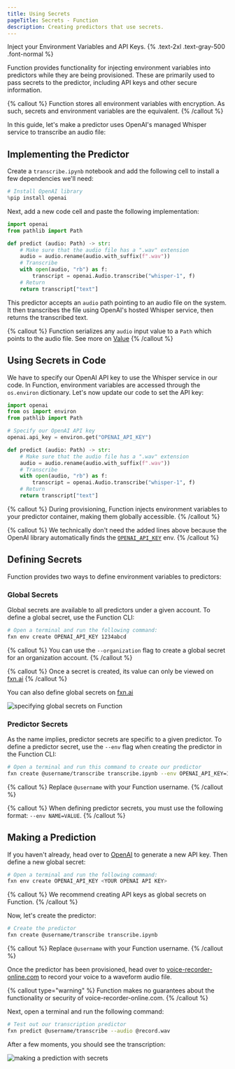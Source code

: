```yaml
---
title: Using Secrets
pageTitle: Secrets - Function
description: Creating predictors that use secrets.
---
```


Inject your Environment Variables and API Keys. {% .text-2xl .text-gray-500 .font-normal %}

Function provides functionality for injecting environment variables into predictors while they are being provisioned. These are primarily used to pass secrets to the predictor, including API keys and other secure information.

{% callout %} Function stores all environment variables with encryption. As such, secrets and environment variables are the equivalent. {% /callout %}

In this guide, let's make a predictor uses OpenAI's managed Whisper service to transcribe an audio file:

## Implementing the Predictor
Create a `transcribe.ipynb` notebook and add the following cell to install a few dependencies we'll need:
```py
# Install OpenAI library
%pip install openai
```

Next, add a new code cell and paste the following implementation:
```py
import openai
from pathlib import Path

def predict (audio: Path) -> str:
    # Make sure that the audio file has a ".wav" extension
    audio = audio.rename(audio.with_suffix(f".wav"))
    # Transcribe
    with open(audio, "rb") as f:
        transcript = openai.Audio.transcribe("whisper-1", f)
    # Return
    return transcript["text"]
```

This predictor accepts an `audio` path pointing to an audio file on the system. It then transcribes the file using OpenAI's hosted Whisper service, then returns the transcribed text.

{% callout %} Function serializes any `audio` input value to a `Path` which points to the audio file. See more on [Value](/api/values) {% /callout %}

## Using Secrets in Code
We have to specify our OpenAI API key to use the Whisper service in our code. In Function, environment variables are accessed through the `os.environ` dictionary. Let's now update our code to set the API key:
```py {% highlight=[2,"5..6"] %}
import openai
from os import environ
from pathlib import Path

# Specify our OpenAI API key
openai.api_key = environ.get("OPENAI_API_KEY")

def predict (audio: Path) -> str:
    # Make sure that the audio file has a ".wav" extension
    audio = audio.rename(audio.with_suffix(f".wav"))
    # Transcribe
    with open(audio, "rb") as f:
        transcript = openai.Audio.transcribe("whisper-1", f)
    # Return
    return transcript["text"]
```

{% callout %} During provisioning, Function injects environment variables to your predictor container, making them globally accessible. {% /callout %}

{% callout %} We technically don't need the added lines above because the OpenAI library automatically finds the [`OPENAI_API_KEY`](https://github.com/openai/openai-python/blob/b82a3f7e4c462a8a10fa445193301a3cefef9a4a/openai/__init__.py#L42) env. {% /callout %}

## Defining Secrets
Function provides two ways to define environment variables to predictors:

### Global Secrets
Global secrets are available to all predictors under a given account. To define a global secret, use the Function CLI:
```bash
# Open a terminal and run the following command:
fxn env create OPENAI_API_KEY 1234abcd
```

{% callout %} You can use the `--organization` flag to create a global secret for an organization account. {% /callout %}

{% callout %} Once a secret is created, its value can only be viewed on [fxn.ai](https://fxn.ai/account/developers) {% /callout %}

You can also define global secrets on [fxn.ai](https://fxn.ai/account/developers)

![specifying global secrets on Function](/fxn-env.png)

### Predictor Secrets
As the name implies, predictor secrets are specific to a given predictor. To define a predictor secret, use the `--env` flag when creating the predictor in the Function CLI:
```bash
# Open a terminal and run this command to create our predictor
fxn create @username/transcribe transcribe.ipynb --env OPENAI_API_KEY=1234abcd
```

{% callout %} Replace `@username` with your Function username. {% /callout %}

{% callout %} When defining predictor secrets, you must use the following format: `--env NAME=VALUE`. {% /callout %}

## Making a Prediction
If you haven't already, head over to [OpenAI](https://platform.openai.com/account/api-keys) to generate a new API key. Then define a new global secret:
```bash
# Open a terminal and run the following command:
fxn env create OPENAI_API_KEY <YOUR OPENAI API KEY>
```

{% callout %} We recommend creating API keys as global secrets on Function. {% /callout %}

Now, let's create the predictor:
```bash
# Create the predictor
fxn create @username/transcribe transcribe.ipynb
```

{% callout %} Replace `@username` with your Function username. {% /callout %}

Once the predictor has been provisioned, head over to [voice-recorder-online.com](https://voice-recorder-online.com/) to record your voice to a waveform audio file.

{% callout type="warning" %} Function makes no guarantees about the functionality or security of voice-recorder-online.com. {% /callout %}

Next, open a terminal and run the following command:
```bash
# Test out our transcription predictor
fxn predict @username/transcribe --audio @record.wav
```

After a few moments, you should see the transcription:

![making a prediction with secrets](/secret-predict.png)
